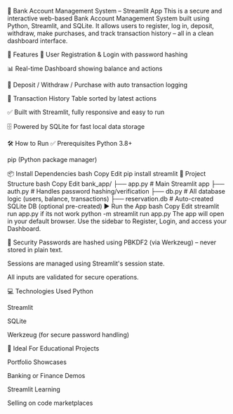🏦 Bank Account Management System – Streamlit App
This is a secure and interactive web-based Bank Account Management System built using Python, Streamlit, and SQLite. It allows users to register, log in, deposit, withdraw, make purchases, and track transaction history – all in a clean dashboard interface.

🚀 Features
🔐 User Registration & Login with password hashing

📊 Real-time Dashboard showing balance and actions

💸 Deposit / Withdraw / Purchase with auto transaction logging

📜 Transaction History Table sorted by latest actions

✅ Built with Streamlit, fully responsive and easy to run

🗄️ Powered by SQLite for fast local data storage

🛠️ How to Run
✅ Prerequisites
Python 3.8+

pip (Python package manager)

📦 Install Dependencies
bash
Copy
Edit
pip install streamlit
📁 Project Structure
bash
Copy
Edit
bank_app/
├── app.py                # Main Streamlit app
├── auth.py               # Handles password hashing/verification
├── db.py                 # All database logic (users, balance, transactions)
├── reservation.db        # Auto-created SQLite DB (optional pre-created)
▶️ Run the App
bash
Copy
Edit
streamlit run app.py
if its not work 
python -m streamlit run app.py
The app will open in your default browser. Use the sidebar to Register, Login, and access your Dashboard.

🔐 Security
Passwords are hashed using PBKDF2 (via Werkzeug) – never stored in plain text.

Sessions are managed using Streamlit's session state.

All inputs are validated for secure operations.

💻 Technologies Used
Python

Streamlit

SQLite

Werkzeug (for secure password handling)

💼 Ideal For
Educational Projects

Portfolio Showcases

Banking or Finance Demos

Streamlit Learning

Selling on code marketplaces
